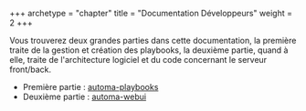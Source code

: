 +++
archetype = "chapter"
title = "Documentation Développeurs"
weight = 2
+++

Vous trouverez deux grandes parties dans cette documentation, la première traite de la gestion et création des playbooks, la deuxième partie, quand à elle, traite de l'architecture logiciel et du code concernant le serveur front/back. 

- Première partie : [automa-playbooks](/fr/developers_documentation/automa-playbooks/index.html)
- Deuxième partie : [automa-webui](/fr/developers_documentation/automa-webui/index.html)